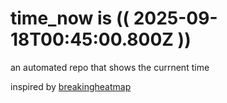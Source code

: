 # time_now is (( 2025-09-18T00:45:00.800Z ))

an automated repo that shows the currnent time

inspired by [breakingheatmap](https://github.com/breakingheatmap/breakingheatmap)